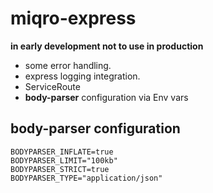 # miqro-express

**in early development not to use in production**

- some error handling.
- express logging integration.
- ServiceRoute
- **body-parser** configuration via Env vars


## body-parser configuration

```
BODYPARSER_INFLATE=true
BODYPARSER_LIMIT="100kb"
BODYPARSER_STRICT=true
BODYPARSER_TYPE="application/json"
```
